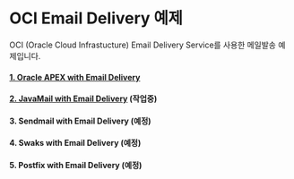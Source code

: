 # OCI Email Delivery 예제

OCI (Oracle Cloud Infrastucture) Email Delivery Service를 사용한 메일발송 예제입니다.

#### [1. Oracle APEX with Email Delivery](APEX)

#### [2. JavaMail with Email Delivery](JavaMail) (작업중)

#### 3. Sendmail with Email Delivery (예정)
#### 4. Swaks with Email Delivery (예정)
#### 5. Postfix with Email Delivery (예정)

